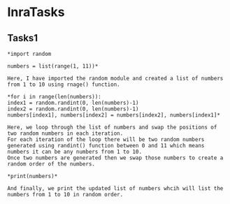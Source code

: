 # InraTasks
## Tasks1
    *import random

    numbers = list(range(1, 11))*

    Here, I have imported the random module and created a list of numbers from 1 to 10 using rnage() function.

    *for i in range(len(numbers)):
    index1 = random.randint(0, len(numbers)-1)
    index2 = random.randint(0, len(numbers)-1)
    numbers[index1], numbers[index2] = numbers[index2], numbers[index1]*

    Here, we loop through the list of numbers and swap the positions of two random numbers in each iteration.
    For each iteration of the loop there will be two random numbers generated using randint() function between 0 and 11 which means numbers it can be any numbers from 1 to 10.
    Once two numbers are generated then we swap those numbers to create a random order of the numbers.

    *print(numbers)*

    And finally, we print the updated list of numbers whcih will list the numbers from 1 to 10 in random order.




